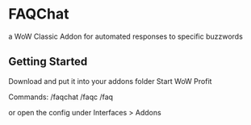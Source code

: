# FAQChat
a WoW Classic Addon for automated responses to specific buzzwords
## Getting Started
Download and put it into your addons folder
Start WoW
Profit

Commands:
/faqchat
/faqc
/faq

or open the config under Interfaces > Addons
